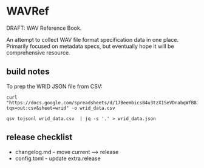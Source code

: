 # WAVRef

DRAFT: WAV Reference Book.  

An attempt to collect WAV file format specification data in one place. Primarily focused on metadata specs, but eventually hope it will be comprehensive resource.



## build notes

To prep the WRID JSON file from CSV:
```
curl "https://docs.google.com/spreadsheets/d/17BeembicsB4u3tzX1SeVDnabqWfB8JNNbQQcLlD5gMY/gviz/tq?tqx=out:csv&sheet=wrid" -o wrid_data.csv

qsv tojsonl wrid_data.csv  | jq -s '.' > wrid_data.json
```

## release checklist

* changelog.md - move current --> release
* config.toml - update extra.release

